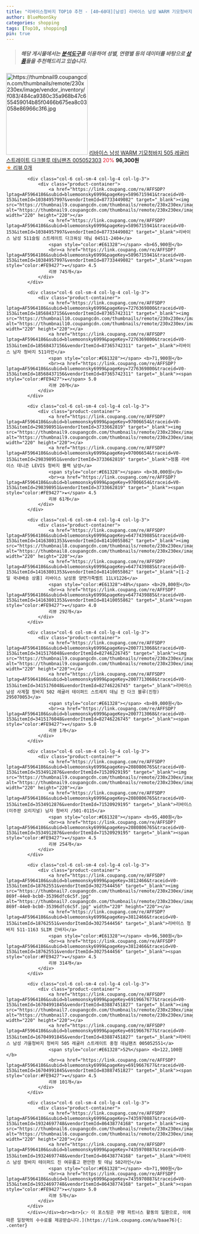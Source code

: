 ```yaml
---
title: "리바이스청바지 TOP10 추천 - [40~60대][남성] 리바이스 남성 WARM 기모청바지 505 레귤러 스트레이트 다크블루 데님팬츠 005052303"
author: BlueMoonSky
categories: shopping
tags: [Top10, shopping]
pin: true
---
```


> ##### 해당 게시물에서는 [**분석도구**](https://itemscout.io/)를 이용하여 **성별**, **연령별** 등의 데이터를 바탕으로 [**상품**](https://link.coupang.com/a/baae76)들을 추천해드리고 있습니다.
<div class="container"><div class="row">
            <div class="col-6 col-sm-4 col-lg-4 col-lg-3">
                <div class="product-container">
                    <a href="https://link.coupang.com/re/AFFSDP?lptag=AF5964186&subid=bluemoonsky6999&pageKey=6838278656&traceid=V0-153&itemId=16253338065&vendorItemId=83446478719" target="_blank"><img src="https://thumbnail9.coupangcdn.com/thumbnails/remote/230x230ex/image/vendor_inventory/f083/484ca9380c35a968b47c655459014b85f0466b675ea8c03058e86966c3f6.jpg" alt="https://thumbnail9.coupangcdn.com/thumbnails/remote/230x230ex/image/vendor_inventory/f083/484ca9380c35a968b47c655459014b85f0466b675ea8c03058e86966c3f6.jpg" width="220" height="220"></a>
                    <a href="https://link.coupang.com/re/AFFSDP?lptag=AF5964186&subid=bluemoonsky6999&pageKey=6838278656&traceid=V0-153&itemId=16253338065&vendorItemId=83446478719" target="_blank">리바이스 남성 WARM 기모청바지 505 레귤러 스트레이트 다크블루 데님팬츠 005052303</a>
                    <span style="color:#E61328">20%</span> <b>96,300원</b>
                    <br><a href="https://link.coupang.com/re/AFFSDP?lptag=AF5964186&subid=bluemoonsky6999&pageKey=6838278656&traceid=V0-153&itemId=16253338065&vendorItemId=83446478719" target="_blank"><span style="color:#FE9427">★</span> 
                    리뷰 0개</a>
                </div>
            </div>
            
            <div class="col-6 col-sm-4 col-lg-4 col-lg-3">
                <div class="product-container">
                    <a href="https://link.coupang.com/re/AFFSDP?lptag=AF5964186&subid=bluemoonsky6999&pageKey=5896715941&traceid=V0-153&itemId=10384957997&vendorItemId=87733449082" target="_blank"><img src="https://thumbnail9.coupangcdn.com/thumbnails/remote/230x230ex/image/vendor_inventory/1dd4/52c3f5e3f37bd34e0ab95178e5890c57d6703074cb24a70e3cabd33ebf4b.jpg" alt="https://thumbnail9.coupangcdn.com/thumbnails/remote/230x230ex/image/vendor_inventory/1dd4/52c3f5e3f37bd34e0ab95178e5890c57d6703074cb24a70e3cabd33ebf4b.jpg" width="220" height="220"></a>
                    <a href="https://link.coupang.com/re/AFFSDP?lptag=AF5964186&subid=bluemoonsky6999&pageKey=5896715941&traceid=V0-153&itemId=10384957997&vendorItemId=87733449082" target="_blank">리바이스 남성 511슬림 스트레이트 다크워싱 데님 04511-2404</a>
                    <span style="color:#E61328"></span> <b>65,900원</b>
                    <br><a href="https://link.coupang.com/re/AFFSDP?lptag=AF5964186&subid=bluemoonsky6999&pageKey=5896715941&traceid=V0-153&itemId=10384957997&vendorItemId=87733449082" target="_blank"><span style="color:#FE9427">★</span> 4.5
                    리뷰 745개</a>
                </div>
            </div>
            
            <div class="col-6 col-sm-4 col-lg-4 col-lg-3">
                <div class="product-container">
                    <a href="https://link.coupang.com/re/AFFSDP?lptag=AF5964186&subid=bluemoonsky6999&pageKey=7276369800&traceid=V0-153&itemId=18568437156&vendorItemId=87365742311" target="_blank"><img src="https://thumbnail10.coupangcdn.com/thumbnails/remote/230x230ex/image/vendor_inventory/fb96/5d8e3bf88744f94fc716725fcb71655abc9299d38477fc1836cfb5e382ec.png" alt="https://thumbnail10.coupangcdn.com/thumbnails/remote/230x230ex/image/vendor_inventory/fb96/5d8e3bf88744f94fc716725fcb71655abc9299d38477fc1836cfb5e382ec.png" width="220" height="220"></a>
                    <a href="https://link.coupang.com/re/AFFSDP?lptag=AF5964186&subid=bluemoonsky6999&pageKey=7276369800&traceid=V0-153&itemId=18568437156&vendorItemId=87365742311" target="_blank">리바이스 남자 청바지 511라인</a>
                    <span style="color:#E61328"></span> <b>71,900원</b>
                    <br><a href="https://link.coupang.com/re/AFFSDP?lptag=AF5964186&subid=bluemoonsky6999&pageKey=7276369800&traceid=V0-153&itemId=18568437156&vendorItemId=87365742311" target="_blank"><span style="color:#FE9427">★</span> 5.0
                    리뷰 20개</a>
                </div>
            </div>
            
            <div class="col-6 col-sm-4 col-lg-4 col-lg-3">
                <div class="product-container">
                    <a href="https://link.coupang.com/re/AFFSDP?lptag=AF5964186&subid=bluemoonsky6999&pageKey=97006654&traceid=V0-153&itemId=298398951&vendorItemId=3733662819" target="_blank"><img src="https://thumbnail9.coupangcdn.com/thumbnails/remote/230x230ex/image/vendor_inventory/5242/9d8b95dfa495a25b4e2aae5ef33fdd9b5361dfcd285775d52a74315fb0db.jpg" alt="https://thumbnail9.coupangcdn.com/thumbnails/remote/230x230ex/image/vendor_inventory/5242/9d8b95dfa495a25b4e2aae5ef33fdd9b5361dfcd285775d52a74315fb0db.jpg" width="220" height="220"></a>
                    <a href="https://link.coupang.com/re/AFFSDP?lptag=AF5964186&subid=bluemoonsky6999&pageKey=97006654&traceid=V0-153&itemId=298398951&vendorItemId=3733662819" target="_blank">정품 리바이스 데니즌 LEVIS 청바지 블랙 남성</a>
                    <span style="color:#E61328"></span> <b>38,000원</b>
                    <br><a href="https://link.coupang.com/re/AFFSDP?lptag=AF5964186&subid=bluemoonsky6999&pageKey=97006654&traceid=V0-153&itemId=298398951&vendorItemId=3733662819" target="_blank"><span style="color:#FE9427">★</span> 4.5
                    리뷰 61개</a>
                </div>
            </div>
            
            <div class="col-6 col-sm-4 col-lg-4 col-lg-3">
                <div class="product-container">
                    <a href="https://link.coupang.com/re/AFFSDP?lptag=AF5964186&subid=bluemoonsky6999&pageKey=6477439885&traceid=V0-153&itemId=14163801353&vendorItemId=81410055862" target="_blank"><img src="https://thumbnail8.coupangcdn.com/thumbnails/remote/230x230ex/image/vendor_inventory/2891/9b1a22bca987717db3d57b3f33127f3cdf58bb82dc2e0e98ab6094156766.jpg" alt="https://thumbnail8.coupangcdn.com/thumbnails/remote/230x230ex/image/vendor_inventory/2891/9b1a22bca987717db3d57b3f33127f3cdf58bb82dc2e0e98ab6094156766.jpg" width="220" height="220"></a>
                    <a href="https://link.coupang.com/re/AFFSDP?lptag=AF5964186&subid=bluemoonsky6999&pageKey=6477439885&traceid=V0-153&itemId=14163801353&vendorItemId=81410055862" target="_blank">[1-2일 국내배송 상품] 리바이스 남성용 양면가죽벨트 11LV1226</a>
                    <span style="color:#E61328">48%</span> <b>29,800원</b>
                    <br><a href="https://link.coupang.com/re/AFFSDP?lptag=AF5964186&subid=bluemoonsky6999&pageKey=6477439885&traceid=V0-153&itemId=14163801353&vendorItemId=81410055862" target="_blank"><span style="color:#FE9427">★</span> 4.0
                    리뷰 292개</a>
                </div>
            </div>
            
            <div class="col-6 col-sm-4 col-lg-4 col-lg-3">
                <div class="product-container">
                    <a href="https://link.coupang.com/re/AFFSDP?lptag=AF5964186&subid=bluemoonsky6999&pageKey=2007713068&traceid=V0-153&itemId=3415176048&vendorItemId=82746226745" target="_blank"><img src="https://thumbnail9.coupangcdn.com/thumbnails/remote/230x230ex/image/vendor_inventory/4e3c/f9145c0622d99afc15170fc4033c2c950f59d44955a6dac899316d14e390.PNG" alt="https://thumbnail9.coupangcdn.com/thumbnails/remote/230x230ex/image/vendor_inventory/4e3c/f9145c0622d99afc15170fc4033c2c950f59d44955a6dac899316d14e390.PNG" width="220" height="220"></a>
                    <a href="https://link.coupang.com/re/AFFSDP?lptag=AF5964186&subid=bluemoonsky6999&pageKey=2007713068&traceid=V0-153&itemId=3415176048&vendorItemId=82746226745" target="_blank">리바이스 남성 사계절 청바지 502 레귤러 테이퍼드 스트레치 데님 진 다크 블루(진청) 295070053</a>
                    <span style="color:#E61328"></span> <b>89,000원</b>
                    <br><a href="https://link.coupang.com/re/AFFSDP?lptag=AF5964186&subid=bluemoonsky6999&pageKey=2007713068&traceid=V0-153&itemId=3415176048&vendorItemId=82746226745" target="_blank"><span style="color:#FE9427">★</span> 5.0
                    리뷰 1개</a>
                </div>
            </div>
            
            <div class="col-6 col-sm-4 col-lg-4 col-lg-3">
                <div class="product-container">
                    <a href="https://link.coupang.com/re/AFFSDP?lptag=AF5964186&subid=bluemoonsky6999&pageKey=2080806765&traceid=V0-153&itemId=3534912876&vendorItemId=71520929195" target="_blank"><img src="https://thumbnail9.coupangcdn.com/thumbnails/remote/230x230ex/image/vendor_inventory/a261/e2a5d541db15988810b89722dfc23db9bbb6102a97ece3093e99a2cacd34.jpg" alt="https://thumbnail9.coupangcdn.com/thumbnails/remote/230x230ex/image/vendor_inventory/a261/e2a5d541db15988810b89722dfc23db9bbb6102a97ece3093e99a2cacd34.jpg" width="220" height="220"></a>
                    <a href="https://link.coupang.com/re/AFFSDP?lptag=AF5964186&subid=bluemoonsky6999&pageKey=2080806765&traceid=V0-153&itemId=3534912876&vendorItemId=71520929195" target="_blank">리바이스(미주판 오리지널) 남자 청바지 /501-0115</a>
                    <span style="color:#E61328"></span> <b>95,400원</b>
                    <br><a href="https://link.coupang.com/re/AFFSDP?lptag=AF5964186&subid=bluemoonsky6999&pageKey=2080806765&traceid=V0-153&itemId=3534912876&vendorItemId=71520929195" target="_blank"><span style="color:#FE9427">★</span> 4.5
                    리뷰 254개</a>
                </div>
            </div>
            
            <div class="col-6 col-sm-4 col-lg-4 col-lg-3">
                <div class="product-container">
                    <a href="https://link.coupang.com/re/AFFSDP?lptag=AF5964186&subid=bluemoonsky6999&pageKey=3812466&traceid=V0-153&itemId=18762551&vendorItemId=3027544456" target="_blank"><img src="https://thumbnail7.coupangcdn.com/thumbnails/remote/230x230ex/image/vendor_inventory/images/2016/05/30/16/2/b62298a1-869f-44e0-bcb0-35396dfc6c5f.jpg" alt="https://thumbnail7.coupangcdn.com/thumbnails/remote/230x230ex/image/vendor_inventory/images/2016/05/30/16/2/b62298a1-869f-44e0-bcb0-35396dfc6c5f.jpg" width="220" height="220"></a>
                    <a href="https://link.coupang.com/re/AFFSDP?lptag=AF5964186&subid=bluemoonsky6999&pageKey=3812466&traceid=V0-153&itemId=18762551&vendorItemId=3027544456" target="_blank">리바이스 청바지 511-1163 SLIM 긴바지</a>
                    <span style="color:#E61328"></span> <b>96,500원</b>
                    <br><a href="https://link.coupang.com/re/AFFSDP?lptag=AF5964186&subid=bluemoonsky6999&pageKey=3812466&traceid=V0-153&itemId=18762551&vendorItemId=3027544456" target="_blank"><span style="color:#FE9427">★</span> 4.5
                    리뷰 314개</a>
                </div>
            </div>
            
            <div class="col-6 col-sm-4 col-lg-4 col-lg-3">
                <div class="product-container">
                    <a href="https://link.coupang.com/re/AFFSDP?lptag=AF5964186&subid=bluemoonsky6999&pageKey=6919667677&traceid=V0-153&itemId=16704991845&vendorItemId=83887451827" target="_blank"><img src="https://thumbnail7.coupangcdn.com/thumbnails/remote/230x230ex/image/vendor_inventory/f0c7/46a5f5d40ba8926943bf287e6eb990bc298c9635ff6d539f873b514808f0.jpg" alt="https://thumbnail7.coupangcdn.com/thumbnails/remote/230x230ex/image/vendor_inventory/f0c7/46a5f5d40ba8926943bf287e6eb990bc298c9635ff6d539f873b514808f0.jpg" width="220" height="220"></a>
                    <a href="https://link.coupang.com/re/AFFSDP?lptag=AF5964186&subid=bluemoonsky6999&pageKey=6919667677&traceid=V0-153&itemId=16704991845&vendorItemId=83887451827" target="_blank">리바이스 남성 가을청바지 청바지 505 레귤러 스트레이트 중청 데님팬츠 005052551</a>
                    <span style="color:#E61328">52%</span> <b>122,100원</b>
                    <br><a href="https://link.coupang.com/re/AFFSDP?lptag=AF5964186&subid=bluemoonsky6999&pageKey=6919667677&traceid=V0-153&itemId=16704991845&vendorItemId=83887451827" target="_blank"><span style="color:#FE9427">★</span> 4.5
                    리뷰 101개</a>
                </div>
            </div>
            
            <div class="col-6 col-sm-4 col-lg-4 col-lg-3">
                <div class="product-container">
                    <a href="https://link.coupang.com/re/AFFSDP?lptag=AF5964186&subid=bluemoonsky6999&pageKey=7435970887&traceid=V0-153&itemId=19324697748&vendorItemId=86438774168" target="_blank"><img src="https://thumbnail6.coupangcdn.com/thumbnails/remote/230x230ex/image/vendor_inventory/796b/05966907ff037d40c363585e18887e9615127bb7bc1ab0e0853545ad58c5.png" alt="https://thumbnail6.coupangcdn.com/thumbnails/remote/230x230ex/image/vendor_inventory/796b/05966907ff037d40c363585e18887e9615127bb7bc1ab0e0853545ad58c5.png" width="220" height="220"></a>
                    <a href="https://link.coupang.com/re/AFFSDP?lptag=AF5964186&subid=bluemoonsky6999&pageKey=7435970887&traceid=V0-153&itemId=19324697748&vendorItemId=86438774168" target="_blank">리바이스 남성 청바지 테이퍼드 진 여유롭고 편안한 핏 데님 502라인</a>
                    <span style="color:#E61328"></span> <b>71,900원</b>
                    <br><a href="https://link.coupang.com/re/AFFSDP?lptag=AF5964186&subid=bluemoonsky6999&pageKey=7435970887&traceid=V0-153&itemId=19324697748&vendorItemId=86438774168" target="_blank"><span style="color:#FE9427">★</span> 5.0
                    리뷰 5개</a>
                </div>
            </div>
            </div></div><br><br>[👉 이 포스팅은 쿠팡 파트너스 활동의 일환으로, 이에 따른 일정액의 수수료를 제공받습니다.](https://link.coupang.com/a/baae76){: .center}